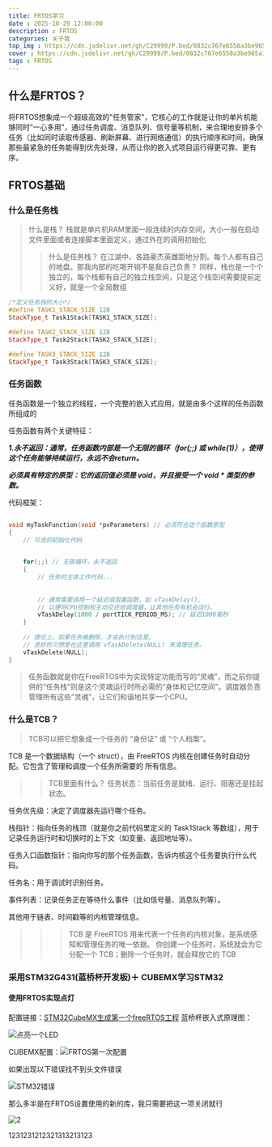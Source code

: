 ```yaml
---
title: FRTOS学习
date : 2025-10-29 12:00:00
description : FRTOS
categories: 关于我
top_img : https://cdn.jsdelivr.net/gh/C29999/P.bed/0832c767e6558a3be965a14286e016f3.png
cover : https://cdn.jsdelivr.net/gh/C29999/P.bed/0832c767e6558a3be965a14286e016f3.png
tags : FRTOS
---
```


## 什么是FRTOS？

将FRTOS想象成一个超级高效的"任务管家"，它核心的工作就是让你的单片机能够同时“一心多用”，通过任务调度、消息队列、信号量等机制，来合理地安排多个任务（比如同时读取传感器、刷新屏幕、进行网络通信）的执行顺序和时间，确保那些最紧急的任务能得到优先处理，从而让你的嵌入式项目运行得更可靠、更有序。

## FRTOS基础

### 什么是任务栈

>什么是栈？
栈就是单片机RAM里面一段连续的内存空间，大小一般在启动文件里面或者连接脚本里面定义，通过外在的调用初始化
>
>>什么是任务栈？
>>在江湖中、各路豪杰英雌距地分割。每个人都有自己的地盘。那我内部的吃喝开销不是我自己负责？
同样，栈也是一个个独立的，每个栈都有自己的独立栈空间，只是这个栈空间需要提前定义好，就是一个全局数组

``` C++
/*定义任务栈的大小*/
#define TASK1_STACK_SIZE 128
StackType_t Task1Stack[TASK1_STACK_SIZE];

#define TASK2_STACK_SIZE 128
StackType_t Task2Stack[TASK2_STACK_SIZE];

#define TASK3_STACK_SIZE 128
StackType_t Task3Stack[TASK3_STACK_SIZE];
```

### 任务函数

任务函数是一个独立的线程，一个完整的嵌入式应用，就是由多个这样的任务函数所组成的

任务函数有两个关键特征：

***1.永不返回：通常，任务函数内部是一个无限的循环（for(;;) 或 while(1)），使得这个任务能够持续运行，永远不会return。***

***必须具有特定的原型：它的返回值必须是 void，并且接受一个 void * 类型的参数。***

代码框架：

``` C++

void myTaskFunction(void *pvParameters) // 必须符合这个函数原型
{
    // 可选的初始化代码
    

    for(;;) // 无限循环，永不返回
    {
        // 任务的主体工作代码...
        
        
        // 通常需要调用一个延迟或阻塞函数，如 vTaskDelay(),
        // 以便将CPU控制权主动交还给调度器，让其他任务有机会运行。
        vTaskDelay(1000 / portTICK_PERIOD_MS); // 延迟1000毫秒
    }
    
    // 理论上，如果任务被删除，才会执行到这里。
    // 良好的习惯是在这里调用 vTaskDelete(NULL) 来清理任务。
    vTaskDelete(NULL);
}

```

> 任务函数就是你在FreeRTOS中为实现特定功能而写的“灵魂”，而之前你提供的“任务栈”则是这个灵魂运行时所必需的“身体和记忆空间”。调度器负责管理所有这些“灵魂”，让它们和谐地共享一个CPU。

### 什么是TCB？

>TCB可以把它想象成一个任务的 “身份证” 或 “个人档案”。

TCB 是一个数据结构（一个 struct），由 FreeRTOS 内核在创建任务时自动分配。它包含了管理和调度一个任务所需要的 所有信息。

>>TCB里面有什么？
任务状态：当前任务是就绪、运行、阻塞还是挂起状态。

任务优先级：决定了调度器先运行哪个任务。

栈指针：指向任务的栈顶（就是你之前代码里定义的 Task1Stack 等数组），用于记录任务运行时和切换时的上下文（如变量、返回地址等）。

任务入口函数指针：指向你写的那个任务函数，告诉内核这个任务要执行什么代码。

任务名：用于调试时识别任务。

事件列表：记录任务正在等待什么事件（比如信号量、消息队列等）。

其他用于链表、时间戳等的内核管理信息。

>>>TCB 是 FreeRTOS 用来代表一个任务的内核对象，是系统感知和管理任务的唯一依据。 你创建一个任务时，系统就会为它分配一个 TCB；删除一个任务时，就会释放它的 TCB

### 采用STM32G431(蓝桥杯开发板)＋ CUBEMX学习STM32

#### 使用FRTOS实现点灯


配置链接：[STM32CubeMX生成第一个freeRTOS工程](https://blog.csdn.net/LC_8575/article/details/142781687)
蓝桥杯嵌入式原理图：

![点亮一个LED](https://cdn.jsdelivr.net/gh/C29999/P.bed/ca3479b74e8483c35070d97aaec84e0e.png)


CUBEMX配置：![FRTOS第一次配置](https://cdn.jsdelivr.net/gh/C29999/P.bed/49d7f1793924dfb764077d8c76ae91af.png)


如果出现以下错误找不到头文件错误

  ![STM32错误](https://cdn.jsdelivr.net/gh/C29999/P.bed/7f5d087659d444bb7c7bb7ffe51ec0d6.png)

 那么多半是在FRTOS设置使用的新的库，我只需要把这一项关闭就行

   ![2](https://cdn.jsdelivr.net/gh/C29999/P.bed/7865b41b1e66147f547f971f5bcb83be.png)

1231231212321313213123
